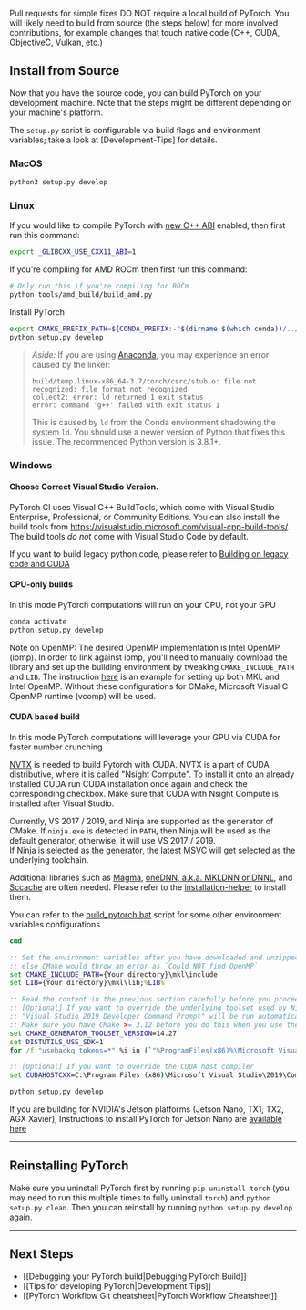<!-- Source: https://github.com/pytorch/pytorch#from-source -->
<!-- TODO: When should we use build/install instead of develop? -->

Pull requests for simple fixes DO NOT require a local build of PyTorch. You will likely need to build from source (the steps below) for more involved contributions, for example changes that touch native code (C++, CUDA, ObjectiveC, Vulkan, etc.)

## Install from Source
Now that you have the source code, you can build PyTorch on your development machine. Note that the steps might be different depending on your machine's platform.

The `setup.py` script is configurable via build flags and environment variables; take a look at [Development-Tips] for details.

### MacOS

```bash
python3 setup.py develop
```

### Linux

If you would like to compile PyTorch with [new C++ ABI](https://gcc.gnu.org/onlinedocs/libstdc++/manual/using_dual_abi.html) enabled, then first run this command:
```bash
export _GLIBCXX_USE_CXX11_ABI=1
```

If you're compiling for AMD ROCm then first run this command:
```bash
# Only run this if you're compiling for ROCm
python tools/amd_build/build_amd.py
```

Install PyTorch
```bash
export CMAKE_PREFIX_PATH=${CONDA_PREFIX:-"$(dirname $(which conda))/../"}
python setup.py develop
```

> _Aside:_ If you are using [Anaconda](https://www.anaconda.com/distribution/#download-section), you may experience an error caused by the linker:
>
> ```plaintext
> build/temp.linux-x86_64-3.7/torch/csrc/stub.o: file not recognized: file format not recognized
> collect2: error: ld returned 1 exit status
> error: command 'g++' failed with exit status 1
> ```
>
> This is caused by `ld` from the Conda environment shadowing the system `ld`. You should use a newer version of Python that fixes this issue. The recommended Python version is 3.8.1+.


### Windows

#### Choose Correct Visual Studio Version.

PyTorch CI uses Visual C++ BuildTools, which come with Visual Studio Enterprise,
Professional, or Community Editions. You can also install the build tools from
https://visualstudio.microsoft.com/visual-cpp-build-tools/. The build tools *do not*
come with Visual Studio Code by default.

If you want to build legacy python code, please refer to [Building on legacy code and CUDA](https://github.com/pytorch/pytorch/blob/main/CONTRIBUTING.md#building-on-legacy-code-and-cuda)


#### CPU-only builds

In this mode PyTorch computations will run on your CPU, not your GPU

```cmd
conda activate
python setup.py develop
```

Note on OpenMP: The desired OpenMP implementation is Intel OpenMP (iomp). In order to link against iomp, you'll need to manually download the library and set up the building environment by tweaking `CMAKE_INCLUDE_PATH` and `LIB`. The instruction [here](https://github.com/pytorch/pytorch/blob/main/docs/source/notes/windows.rst#building-from-source) is an example for setting up both MKL and Intel OpenMP. Without these configurations for CMake, Microsoft Visual C OpenMP runtime (vcomp) will be used.


#### CUDA based build

In this mode PyTorch computations will leverage your GPU via CUDA for faster number crunching

[NVTX](https://docs.nvidia.com/gameworks/content/gameworkslibrary/nvtx/nvidia_tools_extension_library_nvtx.htm) is needed to build Pytorch with CUDA.
NVTX is a part of CUDA distributive, where it is called "Nsight Compute". To install it onto an already installed CUDA run CUDA installation once again and check the corresponding checkbox.
Make sure that CUDA with Nsight Compute is installed after Visual Studio.

Currently, VS 2017 / 2019, and Ninja are supported as the generator of CMake. If `ninja.exe` is detected in `PATH`, then Ninja will be used as the default generator, otherwise, it will use VS 2017 / 2019.
<br/> If Ninja is selected as the generator, the latest MSVC will get selected as the underlying toolchain.

Additional libraries such as
[Magma](https://developer.nvidia.com/magma), [oneDNN, a.k.a. MKLDNN or DNNL](https://github.com/oneapi-src/oneDNN), and [Sccache](https://github.com/mozilla/sccache) are often needed. Please refer to the [installation-helper](https://github.com/pytorch/pytorch/tree/main/.ci/pytorch/win-test-helpers/installation-helpers) to install them.

You can refer to the [build_pytorch.bat](https://github.com/pytorch/pytorch/blob/main/.ci/pytorch/win-test-helpers/build_pytorch.bat) script for some other environment variables configurations



```cmd
cmd

:: Set the environment variables after you have downloaded and unzipped the mkl package,
:: else CMake would throw an error as `Could NOT find OpenMP`.
set CMAKE_INCLUDE_PATH={Your directory}\mkl\include
set LIB={Your directory}\mkl\lib;%LIB%

:: Read the content in the previous section carefully before you proceed.
:: [Optional] If you want to override the underlying toolset used by Ninja and Visual Studio with CUDA, please run the following script block.
:: "Visual Studio 2019 Developer Command Prompt" will be run automatically.
:: Make sure you have CMake >= 3.12 before you do this when you use the Visual Studio generator.
set CMAKE_GENERATOR_TOOLSET_VERSION=14.27
set DISTUTILS_USE_SDK=1
for /f "usebackq tokens=*" %i in (`"%ProgramFiles(x86)%\Microsoft Visual Studio\Installer\vswhere.exe" -version [15^,17^) -products * -latest -property installationPath`) do call "%i\VC\Auxiliary\Build\vcvarsall.bat" x64 -vcvars_ver=%CMAKE_GENERATOR_TOOLSET_VERSION%

:: [Optional] If you want to override the CUDA host compiler
set CUDAHOSTCXX=C:\Program Files (x86)\Microsoft Visual Studio\2019\Community\VC\Tools\MSVC\14.27.29110\bin\HostX64\x64\cl.exe

python setup.py develop

```

If you are building for NVIDIA's Jetson platforms (Jetson Nano, TX1, TX2, AGX Xavier), Instructions to install PyTorch for Jetson Nano are [available here](https://devtalk.nvidia.com/default/topic/1049071/jetson-nano/pytorch-for-jetson-nano/)


---


## Reinstalling PyTorch
Make sure you uninstall PyTorch first by running `pip uninstall torch` (you may need to run this multiple times to fully uninstall `torch`) and `python setup.py clean`. Then you can reinstall by running `python setup.py develop` again.

---

## Next Steps
* [[Debugging your PyTorch build|Debugging PyTorch Build]]
* [[Tips for developing PyTorch|Development Tips]]
* [[PyTorch Workflow Git cheatsheet|PyTorch Workflow Cheatsheet]]